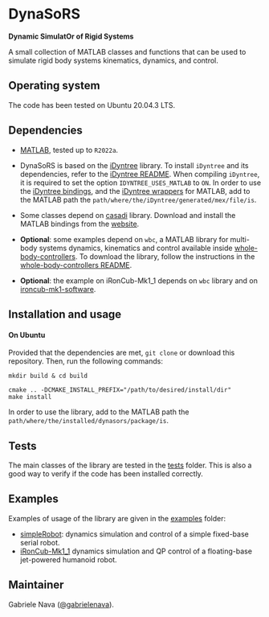 # DynaSoRS

**Dynamic SimulatOr of Rigid Systems**

A small collection of MATLAB classes and functions that can be used to simulate rigid body systems kinematics, dynamics, and control.

## Operating system

The code has been tested on Ubuntu 20.04.3 LTS.

## Dependencies

- [MATLAB](https://it.mathworks.com/products/matlab.html), tested up to `R2022a`.

- DynaSoRS is based on the [iDyntree](https://github.com/robotology/idyntree) library. To install `iDyntree` and its dependencies, refer to the [iDyntree README](https://github.com/robotology/idyntree#installation). When compiling `iDyntree`, it is required to set the option `IDYNTREE_USES_MATLAB` to `ON`. In order to use the [iDyntree bindings](https://github.com/robotology/idyntree/tree/master/bindings/matlab), and the [iDyntree wrappers](https://github.com/robotology/idyntree/tree/master/bindings/matlab/+iDynTreeWrappers) for MATLAB, add to the MATLAB path the `path/where/the/iDyntree/generated/mex/file/is`.

- Some classes depend on [casadi](https://web.casadi.org/) library. Download and install the MATLAB bindings from the [website](https://web.casadi.org/get/).

- **Optional**: some examples depend on `wbc`, a MATLAB library for multi-body systems dynamics, kinematics and control available inside [whole-body-controllers](https://github.com/robotology/whole-body-controllers). To download the library, follow the instructions in the [whole-body-controllers README](https://github.com/robotology/whole-body-controllers/blob/master/README.md#installation-and-usage).

- **Optional**: the example on iRonCub-Mk1_1 depends on `wbc` library and on [ironcub-mk1-software](https://github.com/ami-iit/ironcub-mk1-software).

## Installation and usage

#### On Ubuntu
Provided that the dependencies are met, `git clone` or download this repository. Then, run the following commands:

```
mkdir build & cd build
```
```
cmake .. -DCMAKE_INSTALL_PREFIX="/path/to/desired/install/dir"
make install
```

In order to use the library, add to the MATLAB path the `path/where/the/installed/dynasors/package/is`.

## Tests

The main classes of the library are tested in the [tests](tests) folder. This is also a good way to verify if the code has been installed correctly.

## Examples

Examples of usage of the library are given in the [examples](examples) folder:

- [simpleRobot](examples/simpleRobot): dynamics simulation and control of a simple fixed-base serial robot.
- [iRonCub-Mk1_1](examples/iRonCub-Mk1_1) dynamics simulation and QP control of a floating-base jet-powered humanoid robot.

## Maintainer

Gabriele Nava ([@gabrielenava](https://github.com/gabrielenava)).
